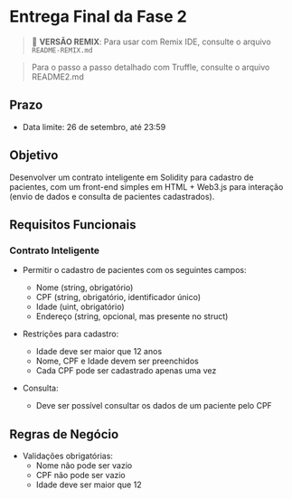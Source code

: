 # Entrega Final da Fase 2

> 🚀 **VERSÃO REMIX**: Para usar com Remix IDE, consulte o arquivo `README-REMIX.md`

> Para o passo a passo detalhado com Truffle, consulte o arquivo README2.md

## Prazo
- Data limite: 26 de setembro, até 23:59

## Objetivo
Desenvolver um contrato inteligente em Solidity para cadastro de pacientes, com um front-end simples em HTML + Web3.js para interação (envio de dados e consulta de pacientes cadastrados).

## Requisitos Funcionais

### Contrato Inteligente
- Permitir o cadastro de pacientes com os seguintes campos:
  - Nome (string, obrigatório)
  - CPF (string, obrigatório, identificador único)
  - Idade (uint, obrigatório)
  - Endereço (string, opcional, mas presente no struct)

- Restrições para cadastro:
  - Idade deve ser maior que 12 anos
  - Nome, CPF e Idade devem ser preenchidos
  - Cada CPF pode ser cadastrado apenas uma vez

- Consulta:
  - Deve ser possível consultar os dados de um paciente pelo CPF

## Regras de Negócio
- Validações obrigatórias:
  - Nome não pode ser vazio
  - CPF não pode ser vazio
  - Idade deve ser maior que 12
